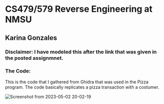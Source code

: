 # CS479/579 Reverse Engineering at NMSU
## Karina Gonzales

### Disclaimer: I have modeled this after the link that was given in the posted assignmnet. 

### The Code:

This is the code that I gathered from Ghidra that was used in the Pizza program. The code basically replicates a pizza transaction with a costumer. 


![Screenshot from 2023-05-02 20-02-19](https://user-images.githubusercontent.com/111537927/235828898-fe196cce-f0b6-41b5-adae-cae4c8069295.png)
